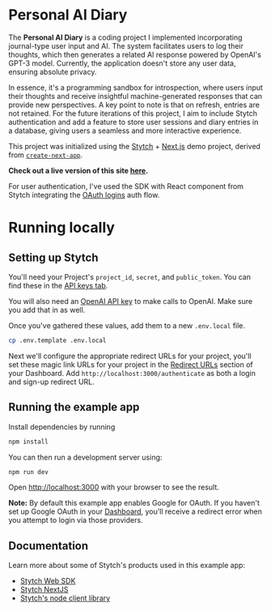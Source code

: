 # Personal AI Diary

The **Personal AI Diary** is a coding project I implemented incorporating journal-type user input and AI. The system facilitates users to log their thoughts, which then generates a related AI response powered by OpenAI's GPT-3 model. Currently, the application doesn't store any user data, ensuring absolute privacy.

In essence, it's a programming sandbox for introspection, where users input their thoughts and receive insightful machine-generated responses that can provide new perspectives. A key point to note is that on refresh, entries are not retained. For the future iterations of this project, I aim to include Stytch authentication and add a feature to store user sessions and diary entries in a database, giving users a seamless and more interactive experience.

This project was initialized using the [Stytch](https://stytch.com) + [Next.js](https://nextjs.org/) demo project, derived from [`create-next-app`](https://github.com/vercel/next.js/tree/canary/packages/create-next-app). 

**Check out a live version of this site [here](https://www.stytchdemo.com).**

For user authentication, I've used the SDK with React component from Stytch integrating the [OAuth logins](https://stytch.com/products/oauth) auth flow.


# Running locally

## Setting up Stytch

You'll need your Project's `project_id`, `secret`, and `public_token`. You can find these in the [API keys tab](https://stytch.com/dashboard/api-keys).

You will also need an [OpenAI API key](https://platform.openai.com/account/api-keys) to make calls to OpenAI. Make sure you add that in as well.

Once you've gathered these values, add them to a new `.env.local` file.

```bash
cp .env.template .env.local
```

Next we'll configure the appropriate redirect URLs for your project, you'll set these magic link URLs for your project in the [Redirect URLs](https://stytch.com/dashboard/redirect-urls) section of your Dashboard. Add `http://localhost:3000/authenticate` as both a login and sign-up redirect URL. 
## Running the example app

Install dependencies by running

```bash
npm install
```

You can then run a development server using:

```bash
npm run dev
```

Open [http://localhost:3000](http://localhost:3000) with your browser to see the result.

**Note:** By default this example app enables Google for OAuth. If you haven't set up Google OAuth  in your [Dashboard](https://stytch.com/dashboard/oauth), you'll receive a redirect error when you attempt to login via those providers. 

## Documentation

Learn more about some of Stytch's products used in this example app:

- [Stytch Web SDK](https://www.npmjs.com/package/@stytch/vanilla-js)
- [Stytch NextJS](https://www.npmjs.com/package/@stytch/nextjs)
- [Stytch's node client library](https://www.npmjs.com/package/stytch)
